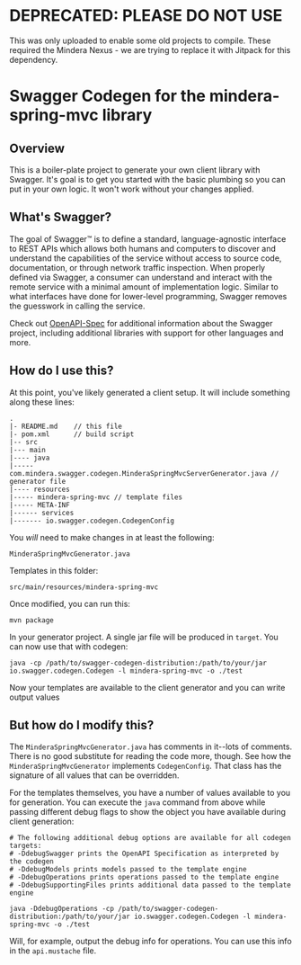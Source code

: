 # DEPRECATED: PLEASE DO NOT USE # 

This was only uploaded to enable some old projects to compile. These required the Mindera Nexus - we are trying to replace it with Jitpack for this dependency.


# Swagger Codegen for the mindera-spring-mvc library

## Overview
This is a boiler-plate project to generate your own client library with Swagger.  It's goal is
to get you started with the basic plumbing so you can put in your own logic.  It won't work without
your changes applied.

## What's Swagger?
The goal of Swagger™ is to define a standard, language-agnostic interface to REST APIs which allows both humans and computers to discover and understand the capabilities of the service without access to source code, documentation, or through network traffic inspection. When properly defined via Swagger, a consumer can understand and interact with the remote service with a minimal amount of implementation logic. Similar to what interfaces have done for lower-level programming, Swagger removes the guesswork in calling the service.


Check out [OpenAPI-Spec](https://github.com/OAI/OpenAPI-Specification) for additional information about the Swagger project, including additional libraries with support for other languages and more. 

## How do I use this?
At this point, you've likely generated a client setup.  It will include something along these lines:

```
.
|- README.md    // this file
|- pom.xml      // build script
|-- src
|--- main
|---- java
|----- com.mindera.swagger.codegen.MinderaSpringMvcServerGenerator.java // generator file
|---- resources
|----- mindera-spring-mvc // template files
|----- META-INF
|------ services
|------- io.swagger.codegen.CodegenConfig
```

You _will_ need to make changes in at least the following:

`MinderaSpringMvcGenerator.java`

Templates in this folder:

`src/main/resources/mindera-spring-mvc`

Once modified, you can run this:

```
mvn package
```

In your generator project.  A single jar file will be produced in `target`.  You can now use that with codegen:

```
java -cp /path/to/swagger-codegen-distribution:/path/to/your/jar io.swagger.codegen.Codegen -l mindera-spring-mvc -o ./test
```

Now your templates are available to the client generator and you can write output values

## But how do I modify this?
The `MinderaSpringMvcGenerator.java` has comments in it--lots of comments.  There is no good substitute
for reading the code more, though.  See how the `MinderaSpringMvcGenerator` implements `CodegenConfig`.
That class has the signature of all values that can be overridden.

For the templates themselves, you have a number of values available to you for generation.
You can execute the `java` command from above while passing different debug flags to show
the object you have available during client generation:

```
# The following additional debug options are available for all codegen targets:
# -DdebugSwagger prints the OpenAPI Specification as interpreted by the codegen
# -DdebugModels prints models passed to the template engine
# -DdebugOperations prints operations passed to the template engine
# -DdebugSupportingFiles prints additional data passed to the template engine

java -DdebugOperations -cp /path/to/swagger-codegen-distribution:/path/to/your/jar io.swagger.codegen.Codegen -l mindera-spring-mvc -o ./test
```

Will, for example, output the debug info for operations.  You can use this info
in the `api.mustache` file.